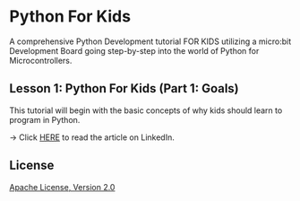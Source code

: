 # Python For Kids
A comprehensive Python Development tutorial FOR KIDS utilizing a micro:bit Development Board going step-by-step into the world of Python for Microcontrollers.

## Lesson 1: Python For Kids (Part 1: Goals)
This tutorial will begin with the basic concepts of why kids should learn to program in Python.

-> Click [HERE]() to read the article on LinkedIn.

## License
[Apache License, Version 2.0](https://www.apache.org/licenses/LICENSE-2.0)
